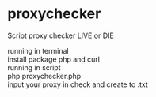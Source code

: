 # proxychecker
Script proxy checker LIVE or DIE

running in terminal<br>
install package php and curl<br>
running in script<br>
php proxychecker.php<br>
input your proxy in check and create to .txt<br>


